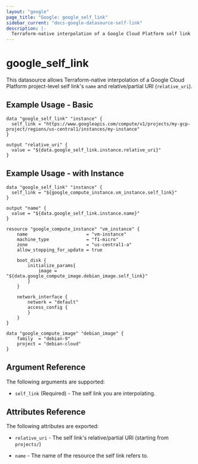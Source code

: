 ```yaml
---
layout: "google"
page_title: "Google: google_self_link"
sidebar_current: "docs-google-datasource-self-link"
description: |-
  Terraform-native interpolation of a Google Cloud Platform self link
---
```


# google\_self\_link

This datasource allows Terraform-native interpolation of a Google Cloud Platform project-level self link's `name` and relative/partial URI (`relative_uri`).

## Example Usage - Basic

```hcl
data "google_self_link" "instance" {
  self_link = "https://www.googleapis.com/compute/v1/projects/my-gcp-project/regions/us-central1/instances/my-instance"
}

output "relative_uri" {
  value = "${data.google_self_link.instance.relative_uri}"
}
```

## Example Usage - with Instance

```hcl
data "google_self_link" "instance" {
  self_link = "${google_compute_instance.vm_instance.self_link}"
}

output "name" {
  value = "${data.google_self_link.instance.name}"
}

resource "google_compute_instance" "vm_instance" {
	name                      = "vm-instance"
	machine_type              = "f1-micro"
	zone                      = "us-central1-a"
	allow_stopping_for_update = true

	boot_disk {
		initialize_params{
			image = "${data.google_compute_image.debian_image.self_link}"
		}
	}

	network_interface {
		network = "default"
		access_config {
		}
	}
}

data "google_compute_image" "debian_image" {
	family  = "debian-9"
	project = "debian-cloud"
}
```

## Argument Reference

The following arguments are supported:

* `self_link` (Required) - The self link you are interpolating.

## Attributes Reference

The following attributes are exported:

* `relative_uri` - The self link's relative/partial URI (starting from `projects/`)

* `name` - The name of the resource the self link refers to.
